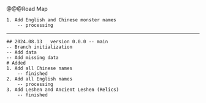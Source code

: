 @@@Road Map

	1. Add English and Chinese monster names
		-- processing
---
	## 2024.08.13	version 0.0.0 -- main
	-- Branch initialization
	-- Add data
	-- Add missing data
	# Added
	1. Add all Chinese names
		-- finished
	2. Add all English names
		-- processing
	3. Add Leshen and Ancient Leshen (Relics)
		-- finished